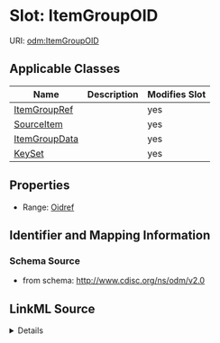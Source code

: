 # Slot: ItemGroupOID

URI: [odm:ItemGroupOID](http://www.cdisc.org/ns/odm/v2.0/ItemGroupOID)



<!-- no inheritance hierarchy -->




## Applicable Classes

| Name | Description | Modifies Slot |
| --- | --- | --- |
[ItemGroupRef](ItemGroupRef.md) |  |  yes  |
[SourceItem](SourceItem.md) |  |  yes  |
[ItemGroupData](ItemGroupData.md) |  |  yes  |
[KeySet](KeySet.md) |  |  yes  |







## Properties

* Range: [Oidref](Oidref.md)





## Identifier and Mapping Information







### Schema Source


* from schema: http://www.cdisc.org/ns/odm/v2.0




## LinkML Source

<details>
```yaml
name: ItemGroupOID
from_schema: http://www.cdisc.org/ns/odm/v2.0
rank: 1000
alias: ItemGroupOID
domain_of:
- ItemGroupRef
- SourceItem
- ItemGroupData
- KeySet
range: oidref

```
</details>